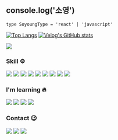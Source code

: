 
  ## console.log('소영')
  

  
  ```TS
type SoyoungType = 'react' | 'javascript'
  ```

  
[![Top Langs](https://github-readme-stats.vercel.app/api/top-langs/?username=0001401&layout=compact)](https://github.com/0001401/github-readme-stats)
[![Velog's GitHub stats](https://velog-readme-stats.vercel.app/api?name=resyve)](https://github.com/resyve/velog-readme-stats)

<a href="https://hits.seeyoufarm.com"><img src="https://hits.seeyoufarm.com/api/count/incr/badge.svg?url=https%3A%2F%2Fgithub.com%2F0001401&count_bg=%23787878&title_bg=%23F1A7A7&icon=&icon_color=%23E7E7E7&title=hits&edge_flat=true"/></a>

### Skill ⚙️

<img src="https://img.shields.io/badge/HTML5-E34F26?style=flat-square&logo=HTML5&logoColor=white"/> <img src="https://img.shields.io/badge/CSS3-1572B6?style=flat-square&logo=CSS3&logoColor=white"/> <img src="https://img.shields.io/badge/styled-components-DB7093?style=flat-square&logo=styled-components&logoColor=white"/> <img src="https://img.shields.io/badge/JavaScript-F7DF1E?style=flat-square&logo=JavaScript&logoColor=white"/> <img src="https://img.shields.io/badge/React-61DAFB?style=flat-square&logo=React&logoColor=white"/> 
  <img src="https://img.shields.io/badge/redux-%23593d88.svg?style=flat-square&logo=redux&logoColor=white"> 
  <img src="https://img.shields.io/badge/Axios-5A29E4.svg?style=flat-square&logo=Axios&logoColor=white"/>
  <img src="https://img.shields.io/badge/github-181717.svg?style=flat-square&logo=github&logoColor=white"> 
  <img src="https://img.shields.io/badge/Visual%20Studio%20Code-0078d7.svg?style=flat-square&logo=visual-studio-code&logoColor=white">

### I'm learning 🔥
<img src="https://img.shields.io/badge/Vite-646CFF.svg?style=flat-square&logo=Vite&logoColor=white"> <img src="https://img.shields.io/badge/Typescript-3178C6.svg?style=flat-square&logo=typescript&logoColor=white"> <img src="https://img.shields.io/badge/Recoil-000000.svg?style=flat-square&logo=Recoil&logoColor=white"> <img src="https://img.shields.io/badge/ReactQuery-FF4154.svg?style=flat-square&logo=ReactQuery&logoColor=white">

### Contact 😉

  <a href="https://velog.io/@resyve"><img src="https://img.shields.io/badge/VBlog-11B48A?style=flat&logo=Vimeo&logoColor=white&link=https://velog.io/@resyve"/></a>
  <a href="https://www.instagram.com/neednight/"><img src="https://img.shields.io/badge/Instagram-E4405F?style=flat&logo=Instagram&logoColor=white&link=https://www.instagram.com/neednight/"/></a>
  <a href="mailto:0001401@naver.com"><img src="https://img.shields.io/badge/Contact-d14836?style=flat&logo=Gmail&logoColor=white&link=0001401@naver.com"/></a>



